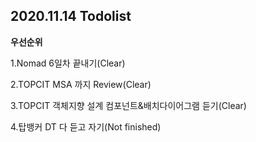 ## 2020.11.14 Todolist

**우선순위**

1.Nomad 6일차 끝내기(Clear)

2.TOPCIT MSA 까지 Review(Clear)

3.TOPCIT 객체지향 설계 컴포넌트&배치다이어그램 듣기(Clear)

4.탑뱅커 DT 다 듣고 자기(Not finished)